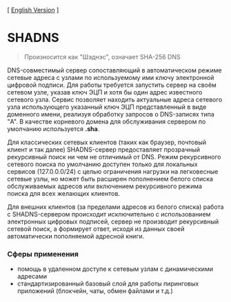 [ [English Version](README.md) ]

# SHADNS

> Произносится как "Шэднэс", означает SHA-256 DNS

DNS-совместимый сервер сопоставляющий в автоматическом режиме сетевые адреса с узлами по используемому ими ключу электронной цифровой подписи. Для работы требуется запустить сервер на своём сетевом узле, указав ключ ЭЦП и хотя бы один адрес известного сетевого узла. Сервис позволяет находить актуальные адреса сетевого узла использующего указанный ключ ЭЦП представленный в виде доменного имени, реализуя обработку запросов о DNS-записях типа "A". В качестве корневого домена для обслуживания сервером по умолчанию используется **.sha**.

Для классических сетевых клиентов (таких как браузер, почтовый клиент и так далее) SHADNS-сервер предоставляет прозрачный рекурсивный поиск ни чем не отличимый от DNS. Режим рекурсивного сетевого поиска по умолчанию доступен только для локальных сервисов (127.0.0.0/24) с целью ограничения нагрузки на легковесные сетевые узлы, но может быть расширен пополнением белого списка обслуживаемых адресов или включением рекурсивного режима поиска для всех желающих клиентов.

Для внешних клиентов (за пределами адресов из белого списка) работа с SHADNS-сервером происходит исключительно с использованием электронных цифровых подписей, сервер не производит рекурсивный сетевой поиск, а формирует ответ, исходя из данных своей автоматически пополняемой адресной книги.

### Сферы применения

- помощь в удаленном доступе к сетевым узлам с динамическими адресами
- стандартизированный базовый слой для работы пиринговых приложений (блокчейн, чаты, обмен файлами и т.д.)

